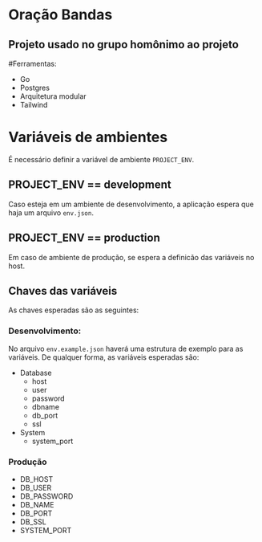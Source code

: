 # Oração Bandas
## Projeto usado no grupo homônimo ao projeto
#Ferramentas:
- Go
- Postgres
- Arquitetura modular
- Tailwind

# Variáveis de ambientes
É necessário definir a variável de ambiente `PROJECT_ENV`. 

## PROJECT_ENV == development

Caso esteja em um ambiente de desenvolvimento, a aplicação espera que haja um arquivo `env.json`.

## PROJECT_ENV == production

Em caso de ambiente de produção, se espera a definicão das variáveis no host.

## Chaves das variáveis
As chaves esperadas são as seguintes:

### Desenvolvimento:
No arquivo `env.example.json` haverá uma estrutura de exemplo para as variáveis. De qualquer forma, as variáveis esperadas são:
- Database
  - host
  - user
  - password
  - dbname
  - db_port
  - ssl
- System
  - system_port

 ### Produção
 - DB_HOST
 - DB_USER
 - DB_PASSWORD
 - DB_NAME
 - DB_PORT
 - DB_SSL
 - SYSTEM_PORT
